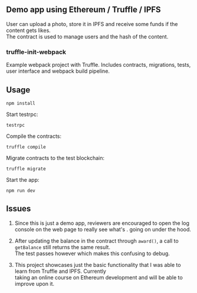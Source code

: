 ## Demo app using Ethereum / Truffle / IPFS 
User can upload a photo, store it in IPFS and receive some funds if the content gets likes.  
The contract is used to manage users and the hash of the content.

### truffle-init-webpack
Example webpack project with Truffle. Includes contracts, migrations, tests, user interface and webpack build pipeline.

## Usage

`` npm install ``

Start testrpc: 

`` testrpc ``

Compile the contracts:

`` truffle compile ``

Migrate contracts to the test blockchain:

`` truffle migrate ``

Start the app:

`` npm run dev ``

## Issues

1. Since this is just a demo app, reviewers are encouraged to open the log console on the web page to really see what's . 
going on under the hood.

2. After updating the balance in the contract through ``award()``, a call to ``getBalance`` still returns the same result.  
The test passes however which makes this confusing to debug.

3. This project showcases just the basic functionality that I was able to learn from Truffle and IPFS. Currently  
taking an online course on Ethereum development and will be able to improve upon it.
